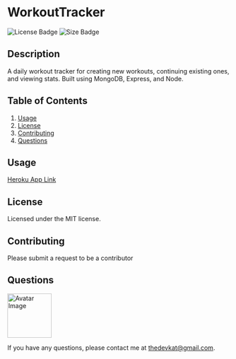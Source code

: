 
# WorkoutTracker

<img src="https://img.shields.io/badge/license-MIT-green" alt="License Badge">
<img src="https://img.shields.io/github/repo-size/katjones23/WorkoutTracker" alt="Size Badge">


## Description 

A daily workout tracker for creating new workouts, continuing existing ones, and viewing stats.  Built using MongoDB, Express, and Node.


## Table of Contents

1. [Usage](#usage)
1. [License](#license)
1. [Contributing](#contributing)
1. [Questions](#questions)


## Usage 

[Heroku App Link](https://kat-jones-workout-tracker.herokuapp.com/)


## License

Licensed under the MIT license.


## Contributing

Please submit a request to be a contributor


## Questions

<img src="https://avatars0.githubusercontent.com/u/53064219?v=4" alt="Avatar Image" width="100" height="100">

If you have any questions, please contact me at <a href="mailto:thedevkat@gmail.com">thedevkat@gmail.com</a>.
